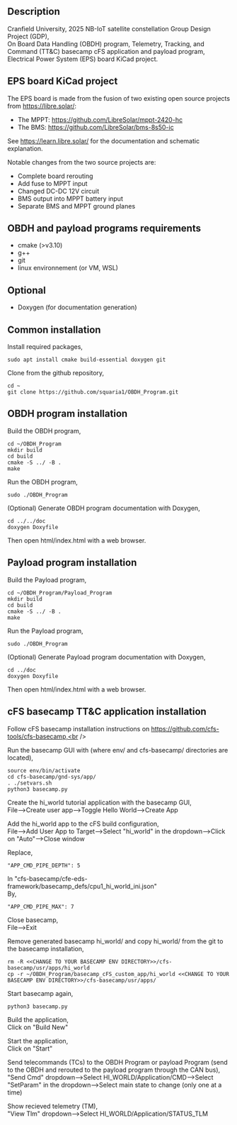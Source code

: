 Description
-----------
Cranfield University, 2025 NB-IoT satellite constellation Group Design Project (GDP),<br />
On Board Data Handling (OBDH) program, Telemetry, Tracking, and Command (TT&C) basecamp cFS application and payload program, Electrical Power System (EPS) board KiCad project.


EPS board KiCad project
-----------------------
The EPS board is made from the fusion of two existing open source projects from https://libre.solar/:
* The MPPT: https://github.com/LibreSolar/mppt-2420-hc
* The BMS: https://github.com/LibreSolar/bms-8s50-ic

See https://learn.libre.solar/ for the documentation and schematic explanation.<br />

Notable changes from the two source projects are:
* Complete board rerouting
* Add fuse to MPPT input
* Changed DC-DC 12V circuit
* BMS output into MPPT battery input
* Separate BMS and MPPT ground planes


OBDH and payload programs requirements
------------
* cmake (>v3.10)
* g++
* git
* linux environnement (or VM, WSL)


Optional
--------
* Doxygen (for documentation generation)


Common installation
-------------------
Install required packages,
```
sudo apt install cmake build-essential doxygen git
```

Clone from the github repository,
```
cd ~
git clone https://github.com/squaria1/OBDH_Program.git
```


OBDH program installation
-------------------------
Build the OBDH program,
```
cd ~/OBDH_Program
mkdir build
cd build
cmake -S ../ -B .
make
```

Run the OBDH program,
```
sudo ./OBDH_Program
```

(Optional) Generate OBDH program documentation with Doxygen,
```
cd ../../doc
doxygen Doxyfile
```

Then open html/index.html with a web browser.


Payload program installation
----------------------------
Build the Payload program,
```
cd ~/OBDH_Program/Payload_Program
mkdir build
cd build
cmake -S ../ -B .
make
```

Run the Payload program,
```
sudo ./OBDH_Program
```

(Optional) Generate Payload program documentation with Doxygen,
```
cd ../doc
doxygen Doxyfile
```

Then open html/index.html with a web browser.


cFS basecamp TT&C application installation
------------------------------------------
Follow cFS basecamp installation instructions on https://github.com/cfs-tools/cfs-basecamp,<br />

Run the basecamp GUI with (where env/ and cfs-basecamp/ directories are located),
```
source env/bin/activate
cd cfs-basecamp/gnd-sys/app/
. ./setvars.sh
python3 basecamp.py
```

Create the hi_world tutorial application with the basecamp GUI,<br />
File-->Create user app-->Toggle Hello World-->Create App

Add the hi_world app to the cFS build configuration,<br />
File-->Add User App to Target-->Select "hi_world" in the dropdown-->Click on "Auto"-->Close window

Replace,
```
"APP_CMD_PIPE_DEPTH": 5
```
In "cfs-basecamp/cfe-eds-framework/basecamp_defs/cpu1_hi_world_ini.json"<br />
By,
```
"APP_CMD_PIPE_MAX": 7
```

Close basecamp,<br />
File-->Exit

Remove generated basecamp hi_world/ and copy hi_world/ from the git to the basecamp installation,
```
rm -R <<CHANGE TO YOUR BASECAMP ENV DIRECTORY>>/cfs-basecamp/usr/apps/hi_world
cp -r ~/OBDH_Program/basecamp_cFS_custom_app/hi_world <<CHANGE TO YOUR BASECAMP ENV DIRECTORY>>/cfs-basecamp/usr/apps/
```

Start basecamp again,
```
python3 basecamp.py
```

Build the application,<br />
Click on "Build New"



Start the application,<br />
Click on "Start"

Send telecommands (TCs) to the OBDH Program or payload Program (send to the OBDH and rerouted to the payload program through the CAN bus),<br />
"Send Cmd" dropdown-->Select HI_WORLD/Application/CMD-->Select "SetParam" in the dropdown-->Select main state to change (only one at a time)

Show recieved telemetry (TM),<br />
"View Tlm" dropdown-->Select HI_WORLD/Application/STATUS_TLM
